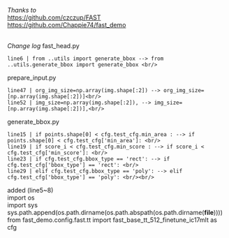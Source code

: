 
*Thanks to* <br/>
  https://github.com/czczup/FAST<br/>
  https://github.com/Chappie74/fast_demo<br/><br/>


*Change log*
fast_head.py <br/>

    line6 | from ..utils import generate_bbox --> from ..utils.generate_bbox import generate_bbox <br/>

prepare_input.py <br/>

    line47 | org_img_size=np.array(img.shape[:2]) --> org_img_size=[np.array(img.shape[:2])]<br/>
    line52 | img_size=np.array(img.shape[:2]), --> img_size=[np.array(img.shape[:2])],<br/>

generate_bbox.py <br/>

    line15 | if points.shape[0] < cfg.test_cfg.min_area : --> if points.shape[0] < cfg.test_cfg['min_area']: <br/>
    line19 | if score_i < cfg.test_cfg.min_score : --> if score_i < cfg.test_cfg['min_score']: <br/>
    line23 | if cfg.test_cfg.bbox_type == 'rect': --> if cfg.test_cfg['bbox_type'] == 'rect': <br/>
    line29 | elif cfg.test_cfg.bbox_type == 'poly': --> elif cfg.test_cfg['bbox_type'] == 'poly': <br/><br/>

  added (line5~8)<br/>
    import os<br/>
    import sys<br/>
    sys.path.append(os.path.dirname(os.path.abspath(os.path.dirname(__file__)))) <br/>
    from fast_demo.config.fast.tt import fast_base_tt_512_finetune_ic17mlt as cfg<br/>



